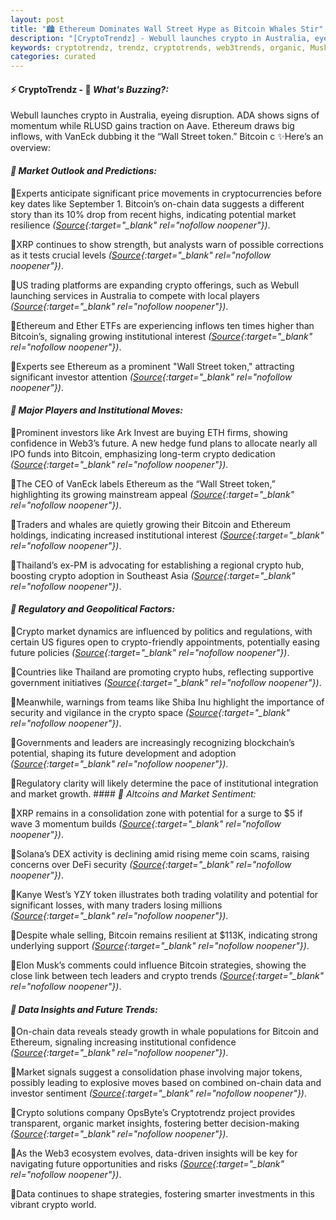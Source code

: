 ```yaml
---
layout: post
title: "🏙️ Ethereum Dominates Wall Street Hype as Bitcoin Whales Stir"
description: "[CryptoTrendz] - Webull launches crypto in Australia, eyeing disruption. ADA shows signs of momentum while RLUSD gains traction on Aave. Ethereum draws big inflows, with VanEck dubbing it the “Wall Street token.” Bitcoin c"
keywords: cryptotrendz, trendz, cryptotrends, web3trends, organic, Musk, Trading, Australia, Crypto, Analyst, BTC, CEO, Ethereum, Elon, ETH, Bitcoin
categories: curated
---
```


#### ⚡ CryptoTrendz - 📌 *What's Buzzing?:*

Webull launches crypto in Australia, eyeing disruption. ADA shows signs of momentum while RLUSD gains traction on Aave. Ethereum draws big inflows, with VanEck dubbing it the “Wall Street token.” Bitcoin c ✨Here’s an overview:


#### *🔖  Market Outlook and Predictions:*  

🔹Experts anticipate significant price movements in cryptocurrencies before key dates like September 1. Bitcoin’s on-chain data suggests a different story than its 10% drop from recent highs, indicating potential market resilience *([Source](https://s.avyag.com/tosy){:target="_blank" rel="nofollow noopener"})*.  

🔹XRP continues to show strength, but analysts warn of possible corrections as it tests crucial levels *([Source](https://s.avyag.com/ih6r){:target="_blank" rel="nofollow noopener"})*.  

🔹US trading platforms are expanding crypto offerings, such as Webull launching services in Australia to compete with local players *([Source](https://s.avyag.com/ca5c){:target="_blank" rel="nofollow noopener"})*.  

🔹Ethereum and Ether ETFs are experiencing inflows ten times higher than Bitcoin’s, signaling growing institutional interest *([Source](https://s.avyag.com/spaw){:target="_blank" rel="nofollow noopener"})*.  

🔹Experts see Ethereum as a prominent "Wall Street token," attracting significant investor attention *([Source](https://s.avyag.com/m31t){:target="_blank" rel="nofollow noopener"})*.  

#### *🔖  Major Players and Institutional Moves:*  

🔹Prominent investors like Ark Invest are buying ETH firms, showing confidence in Web3’s future. A new hedge fund plans to allocate nearly all IPO funds into Bitcoin, emphasizing long-term crypto dedication *([Source](https://s.avyag.com/e2z1){:target="_blank" rel="nofollow noopener"})*.  

🔹The CEO of VanEck labels Ethereum as the “Wall Street token,” highlighting its growing mainstream appeal *([Source](https://s.avyag.com/8cz4){:target="_blank" rel="nofollow noopener"})*.  

🔹Traders and whales are quietly growing their Bitcoin and Ethereum holdings, indicating increased institutional interest *([Source](https://s.avyag.com/hxtl){:target="_blank" rel="nofollow noopener"})*.  

🔹Thailand’s ex-PM is advocating for establishing a regional crypto hub, boosting crypto adoption in Southeast Asia *([Source](https://s.avyag.com/barm){:target="_blank" rel="nofollow noopener"})*.  

#### *🔖  Regulatory and Geopolitical Factors:*  

🔹Crypto market dynamics are influenced by politics and regulations, with certain US figures open to crypto-friendly appointments, potentially easing future policies *([Source](https://s.avyag.com/avbm){:target="_blank" rel="nofollow noopener"})*.  

🔹Countries like Thailand are promoting crypto hubs, reflecting supportive government initiatives *([Source](https://s.avyag.com/barm){:target="_blank" rel="nofollow noopener"})*.  

🔹Meanwhile, warnings from teams like Shiba Inu highlight the importance of security and vigilance in the crypto space *([Source](https://s.avyag.com/sxj5){:target="_blank" rel="nofollow noopener"})*.  

🔹Governments and leaders are increasingly recognizing blockchain’s potential, shaping its future development and adoption *([Source](https://s.avyag.com/m4p3){:target="_blank" rel="nofollow noopener"})*.  

🔹Regulatory clarity will likely determine the pace of institutional integration and market growth. #### *🔖  Altcoins and Market Sentiment:*  

🔹XRP remains in a consolidation zone with potential for a surge to $5 if wave 3 momentum builds *([Source](https://s.avyag.com/gdvq){:target="_blank" rel="nofollow noopener"})*.  

🔹Solana’s DEX activity is declining amid rising meme coin scams, raising concerns over DeFi security *([Source](https://s.avyag.com/sg0k){:target="_blank" rel="nofollow noopener"})*.  

🔹Kanye West’s YZY token illustrates both trading volatility and potential for significant losses, with many traders losing millions *([Source](https://s.avyag.com/2gbe){:target="_blank" rel="nofollow noopener"})*.  

🔹Despite whale selling, Bitcoin remains resilient at $113K, indicating strong underlying support *([Source](https://s.avyag.com/8s2n){:target="_blank" rel="nofollow noopener"})*.  

🔹Elon Musk’s comments could influence Bitcoin strategies, showing the close link between tech leaders and crypto trends *([Source](https://s.avyag.com/r5v7){:target="_blank" rel="nofollow noopener"})*.  

#### *🔖  Data Insights and Future Trends:*  

🔹On-chain data reveals steady growth in whale populations for Bitcoin and Ethereum, signaling increasing institutional confidence *([Source](https://s.avyag.com/hxtl){:target="_blank" rel="nofollow noopener"})*.  

🔹Market signals suggest a consolidation phase involving major tokens, possibly leading to explosive moves based on combined on-chain data and investor sentiment *([Source](https://s.avyag.com/8cz4){:target="_blank" rel="nofollow noopener"})*.  

🔹Crypto solutions company OpsByte’s Cryptotrendz project provides transparent, organic market insights, fostering better decision-making *([Source](https://s.avyag.com/m4p3){:target="_blank" rel="nofollow noopener"})*.  

🔹As the Web3 ecosystem evolves, data-driven insights will be key for navigating future opportunities and risks *([Source](https://s.avyag.com/tosy){:target="_blank" rel="nofollow noopener"})*.  

🔹Data continues to shape strategies, fostering smarter investments in this vibrant crypto world.